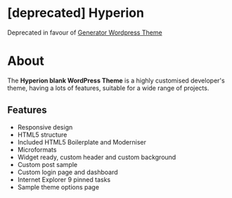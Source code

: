 # [deprecated] Hyperion

Deprecated in favour of [Generator Wordpress Theme](https://github.com/vilmosioo/Generator-Wordpress-Theme "Generator Wordpress Theme")

# About

The **Hyperion blank WordPress Theme**  is a highly customised developer's theme, having a lots of features, suitable for a wide range of projects. 

## Features

* Responsive design
* HTML5 structure
* Included HTML5 Boilerplate and Moderniser
* Microformats
* Widget ready, custom header and custom background
* Custom post sample
* Custom login page and dashboard
* Internet Explorer 9 pinned tasks
* Sample theme options page